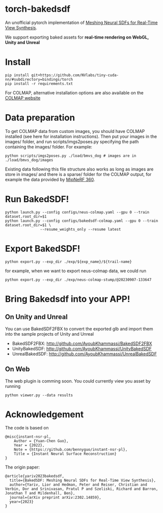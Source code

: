 # torch-bakedsdf
An unofficial pytorch implementation of [Meshing Neural SDFs for Real-Time View Synthesis](https://bakedsdf.github.io/).

We support exporting baked assets for **real-time rendering on WebGL, Unity and Unreal**

# Install 
```
pip install git+https://github.com/NVlabs/tiny-cuda-nn/#subdirectory=bindings/torch
pip install -r requirements.txt
```
For COLMAP, alternative installation options are also available on the [COLMAP website](https://colmap.github.io/)

# Data preparation
To get COLMAP data from custom images, you should have COLMAP installed (see here for installation instructions). Then put your images in the images/ folder, and run scripts/imgs2poses.py specifying the path containing the images/ folder. For example:
```
python scripts/imgs2poses.py ./load/bmvs_dog # images are in ./load/bmvs_dog/images
```
Existing data following this file structure also works as long as images are store in images/ and there is a sparse/ folder for the COLMAP output, for example the data provided by [MipNeRF 360](http://storage.googleapis.com/gresearch/refraw360/360_v2.zip).

# Run BakedSDF!
```
python launch.py --config configs/neus-colmap.yaml --gpu 0 --train     dataset.root_dir=$1
python launch.py --config configs/bakedsdf-colmap.yaml --gpu 0 --train     dataset.root_dir=$1 \
                --resume_weights_only --resume latest
```

# Export BakedSDF!
```
python export.py --exp_dir ./exp/${exp_name}/${trail-name}
```
for example, when we want to export neus-colmap data, we could run
```
python export.py --exp_dir ./exp/neus-colmap-stump/@20230907-133647
```

# Bring Bakedsdf into your APP!
## On Unity and Unreal
You can use BakedSDF2FBX to convert the exported glb and import them into the sample projects of Unity and Unreal
* BakedSDF2FBX:
http://github.com/AyoubKhammassi/BakedSDF2FBX
* UnityBakedSDF:
http://github.com/AyoubKhammassi/UnityBakedSDF
* UnrealBakedSDF:
http://github.com/AyoubKhammassi/UnrealBakedSDF

## On Web
The web plugin is comming soon. You could currently view you asset by running
```
python viewer.py --data results
```

# Acknowledgement
The code is based on
```
@misc{instant-nsr-pl,
    Author = {Yuan-Chen Guo},
    Year = {2022},
    Note = {https://github.com/bennyguo/instant-nsr-pl},
    Title = {Instant Neural Surface Reconstruction}
}
```
The origin paper:
```
@article{yariv2023bakedsdf,
  title={BakedSDF: Meshing Neural SDFs for Real-Time View Synthesis},
  author={Yariv, Lior and Hedman, Peter and Reiser, Christian and Verbin, Dor and Srinivasan, Pratul P and Szeliski, Richard and Barron, Jonathan T and Mildenhall, Ben},
  journal={arXiv preprint arXiv:2302.14859},
  year={2023}
}
```
